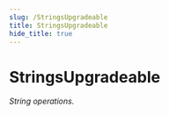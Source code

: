 ```yaml
---
slug: /StringsUpgradeable
title: StringsUpgradeable
hide_title: true
---
```

# StringsUpgradeable







*String operations.*


